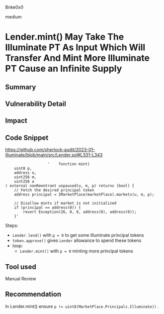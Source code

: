 Bnke0x0

medium

# Lender.mint() May Take The Illuminate PT As Input Which Will Transfer And Mint More Illuminate PT Cause an Infinite Supply

## Summary

## Vulnerability Detail

## Impact

## Code Snippet
https://github.com/sherlock-audit/2023-01-illuminate/blob/main/src/Lender.sol#L331-L343
        
                       '    function mint(
        uint8 p,
        address u,
        uint256 m,
        uint256 a
    ) external nonReentrant unpaused(u, m, p) returns (bool) {
        // Fetch the desired principal token
        address principal = IMarketPlace(marketPlace).markets(u, m, p);

        // Disallow mints if market is not initialized
        if (principal == address(0)) {
            revert Exception(26, 0, 0, address(0), address(0));
        }'


Steps:

- `Lender.lend()` with `p = 0` to get some Illuminate principal tokens
- `token.approve()` gives `Lender` allowance to spend these tokens
- loop:
    - `Lender.mint()` with `p = 0` minting more principal tokens

## Tool used

Manual Review

## Recommendation
In Lender.mint() ensure `p != uint8(MarketPlace.Principals.Illuminate))` .
